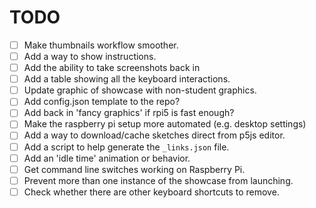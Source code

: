 # TODO

* [ ] Make thumbnails workflow smoother.
* [ ] Add a way to show instructions.
* [ ] Add the ability to take screenshots back in
* [ ] Add a table showing all the keyboard interactions.
* [ ] Update graphic of showcase with non-student graphics.
* [ ] Add config.json template to the repo?
* [ ] Add back in 'fancy graphics' if rpi5 is fast enough?
* [ ] Make the raspberry pi setup more automated (e.g. desktop settings)
* [ ] Add a way to download/cache sketches direct from p5js editor.
* [ ] Add a script to help generate the `_links.json` file.
* [ ] Add an 'idle time' animation or behavior.
* [ ] Get command line switches working on Raspberry Pi.
* [ ] Prevent more than one instance of the showcase from launching.
* [ ] Check whether there are other keyboard shortcuts to remove.

